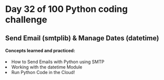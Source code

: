 <h1>Day 32 of 100 Python coding challenge</h1>
<h2>Send Email (smtplib) & Manage Dates (datetime)</h2>
<h4>Concepts learned and practiced:</h4>
<li>How to Send Emails with Python using SMTP
<li>Working with the datetime Module
<li>Run Python Code in the Cloud!
